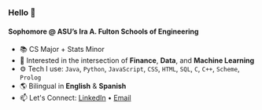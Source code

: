 ### Hello 👋

#### Sophomore @ ASU’s Ira A. Fulton Schools of Engineering

- 📚 CS Major + Stats Minor  
- 💼 Interested in the intersection of **Finance**, **Data**, and **Machine Learning**
- ⚙️ Tech I use: `Java`, `Python`, `JavaScript`, `CSS`, `HTML`, `SQL`, `C`, `C++`, `Scheme`, `Prolog`  
- 🌎 Bilingual in **English** & **Spanish**  
- 📫 Let's Connect: [LinkedIn](https://www.linkedin.com/in/nicolasgarzonc/) • [Email](mailto:ngarzonc@asu.edu)
